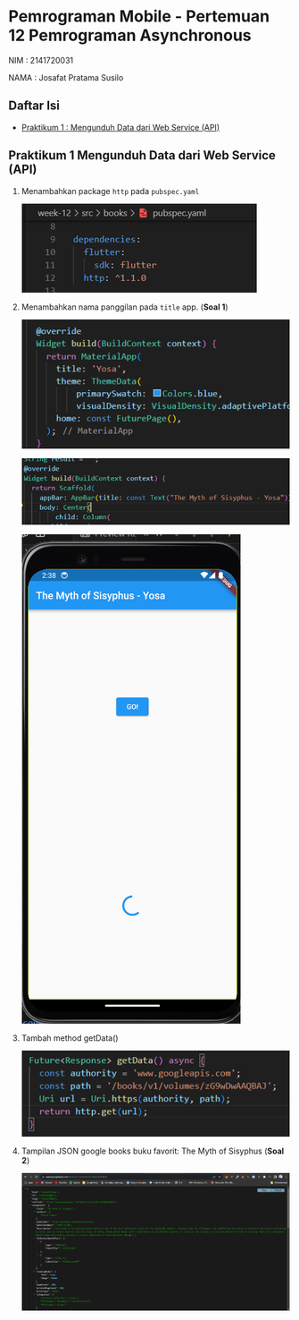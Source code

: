 # Pemrograman Mobile - Pertemuan 12 Pemrograman Asynchronous

NIM :  2141720031

NAMA : Josafat Pratama Susilo

## Daftar Isi

- [Praktikum 1 : Mengunduh Data dari Web Service (API)](#praktikum-1-mengunduh-data-dari-web-service-api)

## Praktikum 1 Mengunduh Data dari Web Service (API)

1. Menambahkan package `http` pada `pubspec.yaml`

    ![01](docs/praktikum_1_1.png)

2. Menambahkan nama panggilan pada `title` app. (**Soal 1**)

    ![02](docs/praktikum_1_2.png)

    ![03](docs/praktikum_1_3.png)

    ![04](docs/praktikum_1_4.png)

3. Tambah method getData()

    ![05](docs/praktikum_1_5.png)
    
4. Tampilan JSON google books buku favorit: The Myth of Sisyphus (**Soal 2**)

    ![06](docs/praktikum_1_6.png)